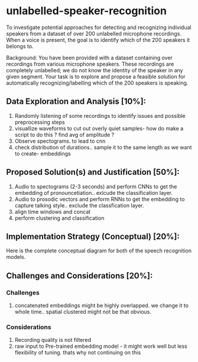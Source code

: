 # unlabelled-speaker-recognition

To investigate potential approaches for detecting and recognizing
individual speakers from a dataset of over 200 unlabelled microphone
recordings. When a voice is present, the goal is to identify which of the 200
speakers it belongs to.

Background: You have been provided with a dataset containing over
recordings from various microphone speakers. These recordings are completely
unlabelled; we do not know the identity of the speaker in any given segment.
Your task is to explore and propose a feasible solution for automatically
recognizing/labelling which of the 200 speakers is speaking.

## Data Exploration and Analysis [10%]:

1. Randomly listening of some recordings to identify issues and possible preprocessing steps
2. visuallize waveforms to cut out overly quiet samples- how do make a script to do this ? find avg of amplitude ?
3. Observe spectograms. to lead to cnn
4. check distribution of durations.. sample it to the same length as we want to create- embeddings

## Proposed Solution(s) and Justification [50%]:

1. Audio to spectograms (2-3 seconds) and perform CNNs to get the embedding of pronouncetiation.. exlcude the classification layer.
2. Audio to prosodic vectors and perform RNNs to get the embedding to capture talking style.. exclude the classfication layer.
3. align time windows and concat
4. perform clustering and classification

## Implementation Strategy (Conceptual) [20%]:

Here is the complete conceptual diagram for both of the speech recognition models.

## Challenges and Considerations [20%]:

### Challenges

1. concatenated embeddings might be highly overlapped. we change it to whole time.. spatial clustered might not be that obvious.

### Considerations

1. Recording quality is not filtered
2. raw input to Pre-trained embedding model - it might work well but less flexibility of tuning. thats why not continuing on this
